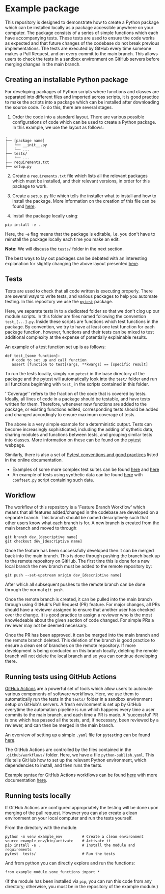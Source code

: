 # Example package

This repository is designed to demonstrate how to create a Python package which can be installed locally as a package accessible anywhere on your computer. The package consists of a series of simple functions which each have accompanying tests. These tests are used to ensure the code works as expected and that future changes of the codebase do not break previous implementations. The tests are executed by GitHub every time someone makes a Pull Request, and on every commit to the main branch. This allows users to check the tests in a sandbox environment on GitHub servers before merging changes in the main branch.

## Creating an installable Python package

For developing packages of Python scripts where functions and classes are separated into different files and imported across scripts, it is good practice to make the scripts into a package which can be installed after downloading the source code. To do this, there are several stages.

1. Order the code into a standard layout. There are various possible configurations of code which can be used to create a Python package. In this example, we use the layout as follows:

```
.
├── [package name]
│   └── __init__.py
│   └── ...   
├── tests/
│   └── ...
├── requirements.txt
├── setup.py
```

2. Create a `requirements.txt` file which lists all the relevant packages which must be installed, and their relevant versions, in order for this package to work.

3. Create a `setup.py` file which tells the installer what to install and how to install the package. More information on the creation of this file can be found [here](https://setuptools.pypa.io/en/latest/userguide/quickstart.html).

4. Install the package locally using:

```
pip install -e .
```

Here, the `-e` flag means that the package is editable, i.e. you don't have to reinstall the package locally each time you make an edit.

**Note:** We will discuss the `tests/` folder in the next section.

The best ways to lay out packages can be debated with an interesting explanation for slightly changing the above layout presented [here](https://blog.ionelmc.ro/2014/05/25/python-packaging/#the-structure).

## Tests

Tests are used to check that all code written is executing properly. There are several ways to write tests, and various packages to help you automate testing. In this repository we use the [`pytest`](https://docs.pytest.org/en/6.2.x/contents.html) package.

Here, we separate tests in to a dedicated folder so that we don't clog up our module scripts. In this folder are files named following the convention `test_[...].py`. Inside these scripts are functions which test functions in the package. By convention, we try to have at least one test function for each package function, however, functions and their tests can be mixed to test additional complexity at the expense of potentially explainable results.

An example of a test function set up is as follows:

```
def test_[some function]:
   # code to set up and call function
   assert [function to test](args, **kwargs) == [specific result]
```

To run the tests locally, simply run `pytest` in the base directory of the package and the pytest will automatically look into the `test/` folder and run all functions beginning with `test_` in the scripts contained in this folder.

''Coverage'' refers to the fraction of the code that is covered by tests. Ideally, all lines of code in a package should be testable, and have tests written for them. Therefore, whenever new functions are added to the package, or existing functions edited, corresponding tests should be added and changed accordingly to ensure maximum coverage of tests.

The above is a very simple example for a deterministic output. Tests can become increasingly sophisticated, including the adding of sythetic data, sharing modules and functions between tests, and grouping similar tests into classes. More information on these can be found on the [pytest](https://docs.pytest.org/en/6.2.x/contents.html) webpage.

Similarly, there is also a set of [Pytest conventions and good practices](https://docs.pytest.org/en/6.2.x/goodpractices.html) listed in the online documentation.

- Examples of some more complex test suites can be found [here](https://github.com/UNGlobalPulse/UNGP-settlement-modelling/tree/master/test_camps) and [here](https://github.com/IDAS-Durham/JUNE/tree/master/test_june)
- An example of tests using synthetic data can be found [here](https://github.com/JosephPB/n3jet/tree/master/tests) with `conftest.py` script containing such data.

## Workflow

The workflow of this repository is a 'Feature Branch Workflow' which means that all features added/changed in the codebase are developed on a separate branch. This branch should be named descriptively such that other users know what each branch is for. A new branch is created from the main branch and moved to through:

```
git branch dev_[descriptive name]
git checkout dev_[descriptive name]
```

Once the feature has been successfully developed then it can be merged back into the main branch. This is done through pushing the branch back up to the remote repository on GitHub. The first time this is done for a new local branch the new branch must be added to the remote repository by:

```
git push --set-upstream origin dev_[descriptive name]
```

After which all subsequent pushes to the remote branch can be done through the normal `git push`.

Once the remote branch is created, it can be pulled into the main branch through using GitHub's Pull Request (PR) feature. For major changes, all PRs should have a reviewer assigned to ensure that another user has checked over the change. It is good practice to assign a reviewer who is the most knowledeable about the given section of code changed. For simple PRs a reviewer may not be deemed necessary.

Once the PR has been approved, it can be merged into the main branch and the remote branch deleted. This deletion of the branch is good practice to ensure a clean set of branches on the remote repository. If more development is being conducted on this branch locally, deleting the remote branch will not delete the local branch and so you can continue developing there.

## Running tests using GitHub Actions

[GitHub Actions](https://github.com/features/actions) are a powerful set of tools which allow users to automate various components of software workflows. Here, we use them to automatically run the tests in the `tests/` folder in a sandbox environment setup on GitHub's servers. A fresh environment is set up by GitHub everytime the automation pipeline is run which happens every time a user commits to the main branch, and each time a PR is made. A 'successful' PR is one which has passed all the tests, and, if necessary, been reviewed by a reviewer, and can then be merged in the main branch.

An overview of setting up a simple `.yaml` file for `pytest`ing can be found [here](https://blog.dennisokeeffe.com/blog/2021-08-08-pytest-with-github-actions).

The GitHub Actions are controlled by the files contained in the `.github/workflows/` folder. Here, we have a file `python-publish.yaml`. This file tells GitHub how to set up the relevant Python environment, which dependencies to install, and then runs the tests.

Example syntax for GitHub Actions workflows can be found [here](https://docs.github.com/en/actions/learn-github-actions/understanding-github-actions) with more documentation [here](https://docs.github.com/en/actions/learn-github-actions/workflow-syntax-for-github-actions).

## Running tests locally
If GitHub Actions are configured appropriately the testing will be done upon merging of the pull request. However you can also create a clean environment on your local computer and run the tests yourself.

From the directory with the module:
```
python -m venv example_env         # Create a clean environment
source example_env/bin/activate    # Activate it
pip install -e .                   # Install the module and requirements
pytest  tests/                     # Run the tests
```

And from python you can directly explore and run the functions:
```
from example_module.some_functions import *
```
(If the module has been installed via `pip`, you can run this code from any directory; otherwise, you must be in the repository of the example module.)


